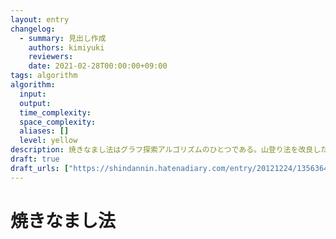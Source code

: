```yaml
---
layout: entry
changelog:
  - summary: 見出し作成
    authors: kimiyuki
    reviewers:
    date: 2021-02-28T00:00:00+09:00
tags: algorithm
algorithm:
  input:
  output:
  time_complexity:
  space_complexity:
  aliases: []
  level: yellow
description: 焼きなまし法はグラフ探索アルゴリズムのひとつである。山登り法を改良したものであり、評価値が悪化する場合であっても、評価値の変化量と実行開始からの経過時刻などの関数として定まる確率に従ってランダムにそのような遷移を行う。これには局所最適解から抜け出す効果がある。ビームサーチと並んで、ヒューリスティックコンテストで頻繁に利用されるアルゴリズムである。
draft: true
draft_urls: ["https://shindannin.hatenadiary.com/entry/20121224/1356364040", "https://qiita.com/tsukammo/items/b410f3202372fe87c919"]
---
```


# 焼きなまし法
